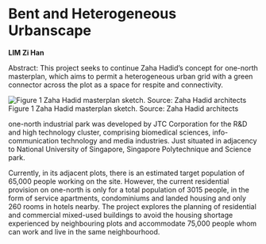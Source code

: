 # Bent and Heterogeneous Urbanscape

**LIM Zi Han**

Abstract: This project seeks to continue Zaha Hadid’s concept for one-north masterplan, which aims to permit a heterogeneous urban grid with a green connector across the plot as a space for respite and connectivity. 

![Figure 1 Zaha Hadid masterplan sketch. Source: Zaha Hadid architects](./imgs/onenorth_masterplan_zha.png)
Figure 1 Zaha Hadid masterplan sketch. Source: Zaha Hadid architects

one-north industrial park was developed by JTC Corporation for the R&D and high technology cluster, comprising biomedical sciences, info-communication technology and media industries. Just situated in adjacency to National University of Singapore, Singapore Polytechnique and Science park.

Currently, in its adjacent plots, there is an estimated target population of 65,000 people working on the site. However, the current residential provision on one-north is only for a total population of 3015 people, in the form of service apartments, condominiums and landed housing and only 260 rooms in hotels nearby. The project explores the planning of residential and commercial mixed-used buildings to avoid the housing shortage experienced by neighbouring plots and accommodate 75,000 people whom can work and live in the same neighbourhood.

